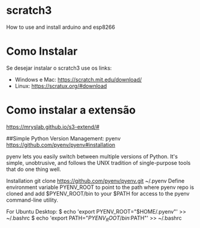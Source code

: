 # scratch3
How to use and install arduino and esp8266

# Como Instalar
Se desejar instalar o scratch3 use os links: 
- Windows e Mac: https://scratch.mit.edu/download/
- Linux: https://scratux.org/#download

# Como instalar a extensão
https://mryslab.github.io/s3-extend/#



##Simple Python Version Management: pyenv
https://github.com/pyenv/pyenv#installation

pyenv lets you easily switch between multiple versions of Python. It's simple, unobtrusive, and follows the UNIX tradition of single-purpose tools that do one thing well.

Installation
git clone https://github.com/pyenv/pyenv.git ~/.pyenv
Define environment variable PYENV_ROOT to point to the path where pyenv repo is cloned and add $PYENV_ROOT/bin to your $PATH for access to the pyenv command-line utility.

For Ubuntu Desktop:
$ echo 'export PYENV_ROOT="$HOME/.pyenv"' >> ~/.bashrc
$ echo 'export PATH="$PYENV_ROOT/bin:$PATH"' >> ~/.bashrc

